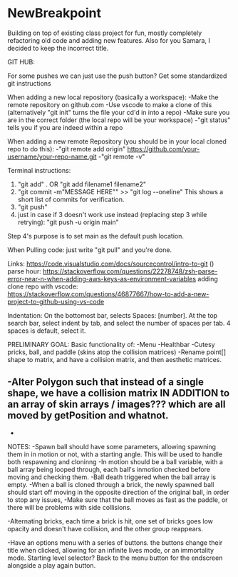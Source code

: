 # NewBreakpoint
Building on top of existing class project for fun, mostly completely refactoring old code and adding new features.
Also for you Samara, I decided to keep the incorrect title. 


GIT HUB:

For some pushes we can just use the push button?
Get some standardized git instructions

When adding a new local repository (basically a workspace):
-Make the remote repository on github.com
-Use vscode to make a clone of this (alternatively "git init" turns the file your cd'd in into a repo)
-Make sure you are in the correct folder (the local repo will be your workspace)
-"git status" tells you if you are indeed within a repo

When adding a new remote Repository (you should be in your local cloned repo to do this):
-"git remote add origin" https://github.com/your-username/your-repo-name.git
-"git remote -v"



Terminal instructions:
1. "git add" . OR "git add filename1 filename2"
2. "git commit -m"MESSAGE HERE""    >> "git log --oneline" This shows a short list of commits for verification.
3. "git push"
4. just in case if 3 doesn't work use instead (replacing step 3 while retrying): "git push -u origin main"

Step 4's purpose is to set main as the default push location.

When Pulling code:
just write "git pull" and you're done.

Links:
https://code.visualstudio.com/docs/sourcecontrol/intro-to-git ()
parse hour: https://stackoverflow.com/questions/22278748/zsh-parse-error-near-n-when-adding-aws-keys-as-environment-variables
adding clone repo with vscode: https://stackoverflow.com/questions/46877667/how-to-add-a-new-project-to-github-using-vs-code


Indentation: On the bottomost bar, selects Spaces: [number]. At the top search bar, select indent by tab, and select the number of spaces per tab. 4 spaces is default, select it.




PRELIMINARY GOAL:
Basic functionality of:
-Menu
-Healthbar
-Cutesy pricks, ball, and paddle (skins atop the collision matrices)
-Rename point[] shape to matrix, and have a collision matrix, and then aesthetic matrices.

-Alter Polygon such that instead of a single shape, we have a collision matrix IN ADDITION to an array of skin arrays / images??? which are all moved by getPosition and whatnot.
-
-

NOTES:
-Spawn ball should have some parameters, allowing spawning them in in motion or not, with a starting angle. This will be used to handle both respawning and cloninng
-In motion should be a ball variable, with a ball array being looped through, each ball's inmotion checked before moving and checking them.
-Ball death triggered when the ball array is empty.
-When a ball is cloned through a brick, the newly spawned ball should start off moving in the opposite direction of the original ball, in order to stop any issues,
-Make sure that the ball moves as fast as the paddle, or there will be problems with side collisions.


-Alternating bricks, each time a brick is hit, one set of bricks goes low opacity and doesn't have collision, and the other group reappears.



-Have an options menu with a series of buttons. the buttons change their title when clicked, allowing for an infinite lives mode, or an immortality mode. Starting level selector? Back to the menu button for the endscreen alongside a play again button.